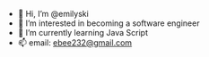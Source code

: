 - 👋 Hi, I’m @emilyski
- 👀 I’m interested in becoming a software engineer 
- 🌱 I’m currently learning Java Script
- 📫 email: ebee232@gmail.com

<!---
emilyski/emilyski is a ✨ special ✨ repository because its `README.md` (this file) appears on your GitHub profile.
You can click the Preview link to take a look at your changes.
--->
